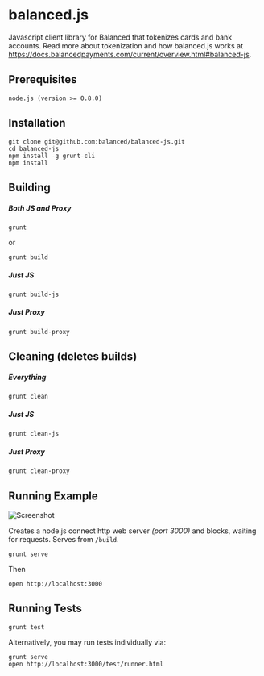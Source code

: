# balanced.js #

Javascript client library for Balanced that tokenizes cards and bank accounts. Read more about tokenization and how balanced.js works at https://docs.balancedpayments.com/current/overview.html#balanced-js.

## Prerequisites ##

    node.js (version >= 0.8.0)

## Installation ##

    git clone git@github.com:balanced/balanced-js.git
    cd balanced-js
    npm install -g grunt-cli
    npm install

## Building ###

##### Both JS and Proxy #####

    grunt

or

    grunt build

##### Just JS #####

    grunt build-js

##### Just Proxy #####

    grunt build-proxy

## Cleaning (deletes builds) ##

##### Everything #####

    grunt clean

##### Just JS #####

    grunt clean-js

##### Just Proxy #####

    grunt clean-proxy

## Running Example ##

![Screenshot](http://i.imgur.com/M7Wd9rq.png)

Creates a node.js connect http web server *(port 3000)* and blocks, waiting for requests. Serves from `/build`.

    grunt serve

Then

    open http://localhost:3000

## Running Tests ##

    grunt test

Alternatively, you may run tests individually via:

    grunt serve
    open http://localhost:3000/test/runner.html
